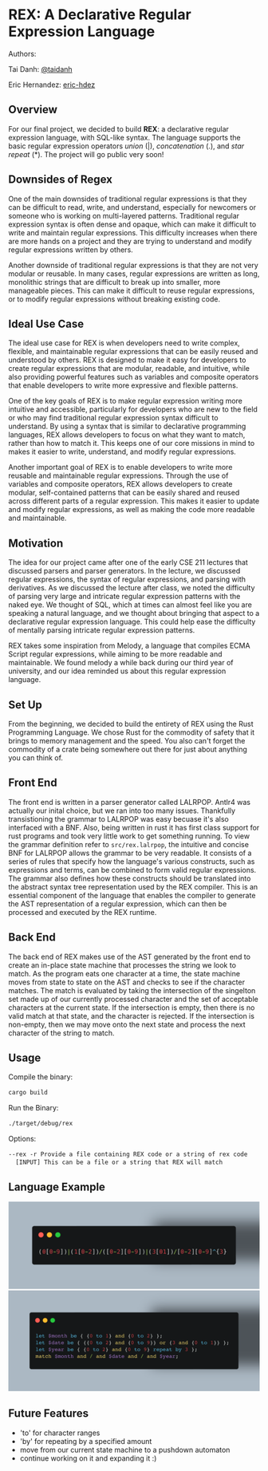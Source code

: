 # REX: A Declarative Regular Expression Language

Authors:

Tai Danh: [@taidanh](https://github.com/taidanh)

Eric Hernandez: [eric-hdez](https://github.com/eric-hdez)

## Overview

For our final project, we decided to build **REX**: a declarative regular expression language, with SQL-like syntax. The language supports the basic regular expression operators *union* (|), *concatenation* (.), and *star repeat* (\*). The project will go public very soon!

## Downsides of Regex

One of the main downsides of traditional regular expressions is that they can be difficult to read, write, and understand, especially for newcomers or someone who is working on multi-layered patterns. Traditional regular expression syntax is often dense and opaque, which can make it difficult to write and maintain regular expressions. This difficulty increases when there are more hands on a project and they are trying to understand and modify regular expressions written by others.

Another downside of traditional regular expressions is that they are not very modular or reusable. In many cases, regular expressions are written as long, monolithic strings that are difficult to break up into smaller, more manageable pieces. This can make it difficult to reuse regular expressions, or to modify regular expressions without breaking existing code.

## Ideal Use Case

The ideal use case for REX is when developers need to write complex, flexible, and maintainable regular expressions that can be easily reused and understood by others. REX is designed to make it easy for developers to create regular expressions that are modular, readable, and intuitive, while also providing powerful features such as variables and composite operators that enable developers to write more expressive and flexible patterns.

One of the key goals of REX is to make regular expression writing more intuitive and accessible, particularly for developers who are new to the field or who may find traditional regular expression syntax difficult to understand. By using a syntax that is similar to declarative programming languages, REX allows developers to focus on what they want to match, rather than how to match it. This keeps one of our core missions in mind to makes it easier to write, understand, and modify regular expressions.

Another important goal of REX is to enable developers to write more reusable and maintainable regular expressions. Through the use of variables and composite operators, REX allows developers to create modular, self-contained patterns that can be easily shared and reused across different parts of a regular expression. This makes it easier to update and modify regular expressions, as well as making the code more readable and maintainable.

## Motivation

The idea for our project came after one of the early CSE 211 lectures that discussed parsers and parser generators. In the lecture, we discussed regular expressions, the syntax of regular expressions, and parsing with derivatives. As we discussed the lecture after class, we noted the difficulty of parsing very large and intricate regular expression patterns with the naked eye. We thought of SQL, which at times can almost feel like you are speaking a natural language, and we thought about bringing that aspect to a declarative regular expression language. This could help ease the difficulty of mentally parsing intricate regular expression patterns.

REX takes some inspiration from Melody, a language that compiles ECMA Script regular expressions, while aiming to be more readable and maintainable. We found melody a while back during our third year of university, and our idea reminded us about this regular expression language.

## Set Up

From the beginning, we decided to build the entirety of REX using the Rust Programming Language. We chose Rust for the commodity of safety that it brings to memory management and the speed. You also can't forget the commodity of a crate being somewhere out there for just about anything you can think of.

## Front End

The front end is written in a parser generator called LALRPOP. Antlr4 was actually our inital choice, but we ran into too many issues. Thankfully transistioning the grammar to LALRPOP was easy becuase it's also interfaced with a BNF. Also, being written in rust it has first class support for rust programs and took very little work to get something running. To view the grammar definition refer to `src/rex.lalrpop`, the intuitive and concise BNF for LALRPOP allows the grammar to be very readable. It consists of a series of rules that specify how the language's various constructs, such as expressions and terms, can be combined to form valid regular expressions. The grammar also defines how these constructs should be translated into the abstract syntax tree representation used by the REX compiler. This is an essential component of the language that enables the compiler to generate the AST representation of a regular expression, which can then be processed and executed by the REX runtime.

## Back End

The back end of REX makes use of the AST generated by the front end to create an in-place state machine that processes the string we look to match. As the program eats one character at a time, the state machine moves from state to state on the AST and checks to see if the character matches. The match is evaluated by taking the intersection of the singelton set made up of our currently processed character and the set of acceptable characters at the current state. If the intersection is empty, then there is no valid match at that state, and the character is rejected. If the intersection is non-empty, then we may move onto the next state and process the next character of the string to match.

## Usage

Compile the binary:
```bash
cargo build
```

Run the Binary:
```bash
./target/debug/rex
```

Options:
```
--rex -r Provide a file containing REX code or a string of rex code
  [INPUT] This can be a file or a string that REX will match
```

## Language Example

![](./carbon-3.png)
![](./carbon.png)

## Future Features
- 'to' for character ranges
- 'by' for repeating by a specified amount
- move from our current state machine to a pushdown automaton
- continue working on it and expanding it :)

